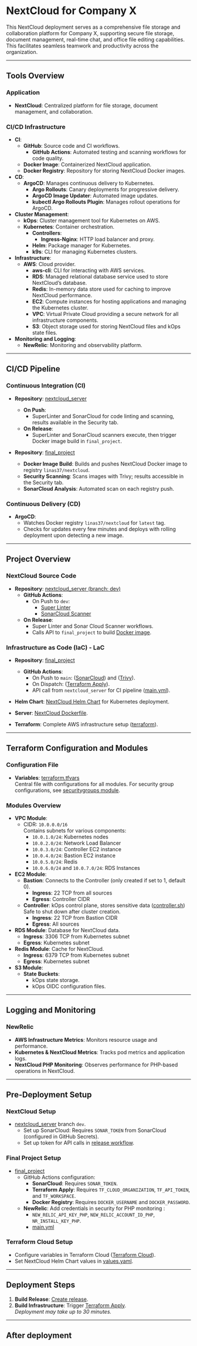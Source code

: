 # NextCloud for Company X

This NextCloud deployment serves as a comprehensive file storage and collaboration platform for Company X, supporting secure file storage, document management, real-time chat, and office file editing capabilities. This facilitates seamless teamwork and productivity across the organization.

---

## Tools Overview

### Application
- **NextCloud**: Centralized platform for file storage, document management, and collaboration.

### CI/CD Infrastructure
- **CI**:
  - **GitHub**: Source code and CI workflows.
    - **GitHub Actions**: Automated testing and scanning workflows for code quality.
  - **Docker Image**: Containerized NextCloud application.
  - **Docker Registry**: Repository for storing NextCloud Docker images.
- **CD**:
  - **ArgoCD**: Manages continuous delivery to Kubernetes.
    - **Argo Rollouts**: Canary deployments for progressive delivery.
    - **ArgoCD Image Updater**: Automated image updates.
    - **kubectl Argo Rollouts Plugin**: Manages rollout operations for ArgoCD.
- **Cluster Management**:
  - **kOps**: Cluster management tool for Kubernetes on AWS.
  - **Kubernetes**: Container orchestration.
    - **Controllers**:
      - **Ingress-Nginx**: HTTP load balancer and proxy.
    - **Helm**: Package manager for Kubernetes.
    - **k9s**: CLI for managing Kubernetes clusters.
- **Infrastructure**:
  - **AWS**: Cloud provider.
    - **aws-cli**: CLI for interacting with AWS services.
    - **RDS**: Managed relational database service used to store NextCloud’s database.
    - **Redis**: In-memory data store used for caching to improve NextCloud performance.
    - **EC2**: Compute instances for hosting applications and managing the Kubernetes cluster.
    - **VPC**: Virtual Private Cloud providing a secure network for all infrastructure components.
    - **S3**: Object storage used for storing NextCloud files and kOps state files.
- **Monitoring and Logging**:
  - **NewRelic**: Monitoring and observability platform.

---

## CI/CD Pipeline

### Continuous Integration (CI)
- **Repository**: [nextcloud_server](https://github.com/LT-Linas35/nextcloud_server)  
  - **On Push**:
    - SuperLinter and SonarCloud for code linting and scanning, results available in the Security tab.
  - **On Release**:
    - SuperLinter and SonarCloud scanners execute, then trigger Docker image build in `final_project`.

- **Repository**: [final_project](https://github.com/LT-Linas35/final_project)
  - **Docker Image Build**: Builds and pushes NextCloud Docker image to registry `linas37/nextcloud`.
  - **Security Scanning**: Scans images with Trivy; results accessible in the Security tab.
  - **SonarCloud Analysis**: Automated scan on each registry push.

### Continuous Delivery (CD)
- **ArgoCD**:
  - Watches Docker registry `linas37/nextcloud` for `latest` tag.
  - Checks for updates every few minutes and deploys with rolling deployment upon detecting a new image.

---

## Project Overview

### NextCloud Source Code
- **Repository**: [nextcloud_server (branch: dev)](https://github.com/LT-Linas35/nextcloud_server)
  - **GitHub Actions**:
    - On Push to `dev`: 
      - [Super Linter](https://github.com/LT-Linas35/nextcloud_server/blob/dev/.github/workflows/super-linter.yml)  
      - [SonarCloud Scanner](https://github.com/LT-Linas35/nextcloud_server/blob/dev/.github/workflows/Sonar-Cloud-Scanner.yml)
  - **On Release**:
    - Super Linter and Sonar Cloud Scanner workflows. 
    - Calls API to `final_project` to build [Docker image](https://github.com/LT-Linas35/nextcloud_server/blob/dev/.github/workflows/Super-Linter-and-Sonar-Cloud-Scanner-Release.yaml).

### Infrastructure as Code (IaC) - LaC
- **Repository**: [final_project](https://github.com/LT-Linas35/final_project)
  - **GitHub Actions**:
    - On Push to `main`: ([SonarCloud](https://github.com/LT-Linas35/final_project/blob/main/.github/workflows/sonar-cloud.yml)) and  ([Trivy](https://github.com/LT-Linas35/final_project/blob/main/.github/workflows/trivy.yml)).
    - On Dispatch: ([Terraform Apply](https://github.com/LT-Linas35/final_project/blob/main/.github/workflows/terraform-apply.yml)).
    - API call from `nextcloud_server` for CI pipeline ([main.yml](https://github.com/LT-Linas35/final_project/blob/main/.github/workflows/main.yml)).

- **Helm Chart**: [NextCloud Helm Chart](https://github.com/LT-Linas35/final_project/tree/main/helm-charts/nextcloud-chart) for Kubernetes deployment.
- **Server**: [NextCloud Dockerfile](https://github.com/LT-Linas35/final_project/blob/main/server/Dockerfile).
- **Terraform**: Complete AWS infrastructure setup ([terraform](https://github.com/LT-Linas35/final_project/tree/main/terraform)).

---

## Terraform Configuration and Modules

### Configuration File
- **Variables**: [terraform.tfvars](https://github.com/LT-Linas35/final_project/blob/main/terraform/terraform.tfvars)  
  Central file with configurations for all modules. For security group configurations, see [securitygroups module](https://github.com/LT-Linas35/final_project/tree/main/terraform/modules/securitygroups).

### Modules Overview
- **VPC Module**:
  - CIDR: `10.0.0.0/16`  
    Contains subnets for various components:
    - `10.0.1.0/24`: Kubernetes nodes
    - `10.0.2.0/24`: Network Load Balancer
    - `10.0.3.0/24`: Controller EC2 instance
    - `10.0.4.0/24`: Bastion EC2 instance
    - `10.0.5.0/24`: Redis
    - `10.0.6.0/24` and `10.0.7.0/24`: RDS Instances
- **EC2 Module**:
  - **Bastion**: Connects to the Controller (only created if set to 1, default 0).
    - **Ingress**: 22 TCP from all sources
    - **Egress**: Controller CIDR
  - **Controller**: kOps control plane, stores sensitive data ([controller.sh](https://github.com/LT-Linas35/final_project/blob/main/terraform/scripts/controller.sh)) Safe to shut down after cluster creation.
    - **Ingress**: 22 TCP from Bastion CIDR
    - **Egress**: All sources
- **RDS Module**: Database for NextCloud data.
  - **Ingress**: 3306 TCP from Kubernetes subnet
  - **Egress**: Kubernetes subnet
- **Redis Module**: Cache for NextCloud.
  - **Ingress**: 6379 TCP from Kubernetes subnet
  - **Egress**: Kubernetes subnet
- **S3 Module**:
  - **State Buckets**:
    - kOps state storage.
    - kOps OIDC configuration files.

---

## Logging and Monitoring

### NewRelic
- **AWS Infrastructure Metrics**: Monitors resource usage and performance.
- **Kubernetes & NextCloud Metrics**: Tracks pod metrics and application logs.
- **NextCloud PHP Monitoring**: Observes performance for PHP-based operations in NextCloud.

---

## Pre-Deployment Setup

### NextCloud Setup
- [nextcloud_server](https://github.com/LT-Linas35/nextcloud_server) branch `dev`.
  - Set up SonarCloud: Requires `SONAR_TOKEN` from SonarCloud (configured in GitHub Secrets).
  - Set up token for API calls in [release workflow](https://github.com/LT-Linas35/nextcloud_server/blob/dev/Super-Linter-and-Sonar-Cloud-Scanner-Release.yaml).

### Final Project Setup
- [final_project](https://github.com/LT-Linas35/final_project)
  - GitHub Actions configuration:
    - **SonarCloud**: Requires `SONAR_TOKEN`.
    - **Terraform Apply**: Requires `TF_CLOUD_ORGANIZATION`, `TF_API_TOKEN`, and `TF_WORKSPACE`.
    - **Docker Registry**: Requires `DOCKER_USERNAME` and `DOCKER_PASSWORD`.
  - **NewRelic**: Add credentials in security for PHP monitoring :
    - `NEW_RELIC_API_KEY_PHP`, `NEW_RELIC_ACCOUNT_ID_PHP`, `NR_INSTALL_KEY_PHP`.
    - [main.yml](.github/workflows/main.yml)

### Terraform Cloud Setup
- Configure variables in Terraform Cloud ([Terraform Cloud](https://app.terraform.io/session)).
- Set NextCloud Helm Chart values in [values.yaml](https://github.com/LT-Linas35/final_project/blob/main/helm-charts/nextcloud-chart/values.yaml).

---

## Deployment Steps

1. **Build Release**: [Create release](https://github.com/LT-Linas35/nextcloud_server/releases).
2. **Build Infrastructure**: Trigger [Terraform Apply](https://github.com/LT-Linas35/final_project/actions/workflows/terraform-apply.yml).  
   _Deployment may take up to 30 minutes._

---

## After deployment


  
